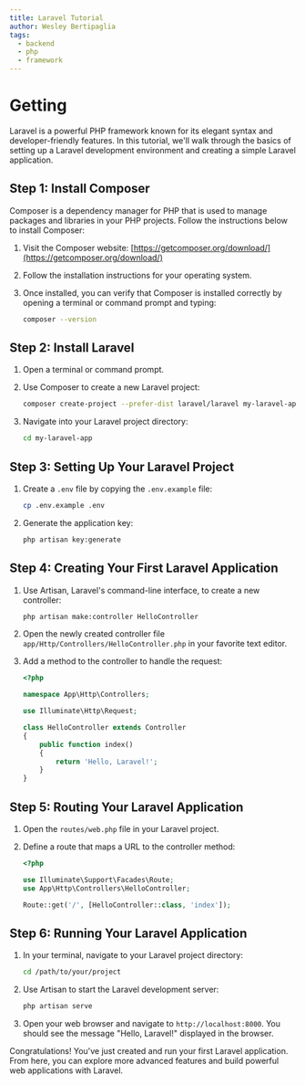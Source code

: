 ```yaml
---
title: Laravel Tutorial
author: Wesley Bertipaglia
tags:
  - backend
  - php
  - framework
---
```

# Getting

Laravel is a powerful PHP framework known for its elegant syntax and developer-friendly features. In this tutorial, we'll walk through the basics of setting up a Laravel development environment and creating a simple Laravel application.

## Step 1: Install Composer

Composer is a dependency manager for PHP that is used to manage packages and libraries in your PHP projects. Follow the instructions below to install Composer:

1. Visit the Composer website: [https://getcomposer.org/download/](https://getcomposer.org/download/)

2. Follow the installation instructions for your operating system.

3. Once installed, you can verify that Composer is installed correctly by opening a terminal or command prompt and typing:

    ```bash
    composer --version
    ```

## Step 2: Install Laravel

1. Open a terminal or command prompt.

2. Use Composer to create a new Laravel project:

    ```bash
    composer create-project --prefer-dist laravel/laravel my-laravel-app
    ```

3. Navigate into your Laravel project directory:

    ```bash
    cd my-laravel-app
    ```

## Step 3: Setting Up Your Laravel Project

1. Create a `.env` file by copying the `.env.example` file:

    ```bash
    cp .env.example .env
    ```

2. Generate the application key:

    ```bash
    php artisan key:generate
    ```

## Step 4: Creating Your First Laravel Application

1. Use Artisan, Laravel's command-line interface, to create a new controller:

    ```bash
    php artisan make:controller HelloController
    ```

2. Open the newly created controller file `app/Http/Controllers/HelloController.php` in your favorite text editor.

3. Add a method to the controller to handle the request:

    ```php
    <?php

    namespace App\Http\Controllers;

    use Illuminate\Http\Request;

    class HelloController extends Controller
    {
        public function index()
        {
            return 'Hello, Laravel!';
        }
    }
    ```

## Step 5: Routing Your Laravel Application

1. Open the `routes/web.php` file in your Laravel project.

2. Define a route that maps a URL to the controller method:

    ```php
    <?php

    use Illuminate\Support\Facades\Route;
    use App\Http\Controllers\HelloController;

    Route::get('/', [HelloController::class, 'index']);
    ```

## Step 6: Running Your Laravel Application

1. In your terminal, navigate to your Laravel project directory:

    ```bash
    cd /path/to/your/project
    ```

2. Use Artisan to start the Laravel development server:

    ```bash
    php artisan serve
    ```

3. Open your web browser and navigate to `http://localhost:8000`. You should see the message "Hello, Laravel!" displayed in the browser.

Congratulations! You've just created and run your first Laravel application. From here, you can explore more advanced features and build powerful web applications with Laravel.
